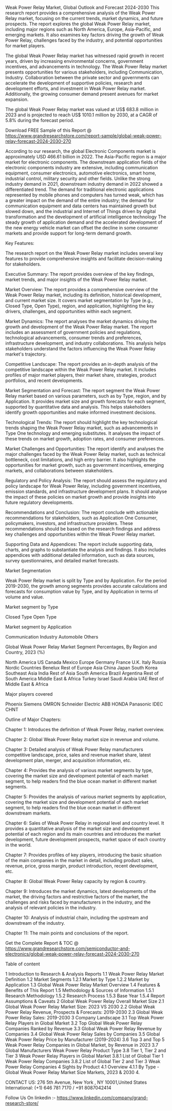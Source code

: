 Weak Power Relay Market, Global Outlook and Forecast 2024-2030
This research report provides a comprehensive analysis of the Weak Power Relay market, focusing on the current trends, market dynamics, and future prospects. The report explores the global Weak Power Relay market, including major regions such as North America, Europe, Asia-Pacific, and emerging markets. It also examines key factors driving the growth of Weak Power Relay, challenges faced by the industry, and potential opportunities for market players.

The global Weak Power Relay market has witnessed rapid growth in recent years, driven by increasing environmental concerns, government incentives, and advancements in technology. The Weak Power Relay market presents opportunities for various stakeholders, including Communication, Industry. Collaboration between the private sector and governments can accelerate the development of supportive policies, research and development efforts, and investment in Weak Power Relay market. Additionally, the growing consumer demand present avenues for market expansion.

The global Weak Power Relay market was valued at US$ 683.8 million in 2023 and is projected to reach US$ 1010.1 million by 2030, at a CAGR of 5.8% during the forecast period.

Download FREE Sample of this Report @ https://www.grandresearchstore.com/report-sample/global-weak-power-relay-forecast-2024-2030-270


According to our research, the global Electronic Components market is approximately USD 466.61 billion in 2022. The Asia-Pacific region is a major market for electronic components. The downstream application fields of the electronic components industry are extensive, including communication equipment, consumer electronics, automotive electronics, smart home, industrial control, military security and other fields. Unlike the strong industry demand in 2021, downstream industry demand in 2022 showed a differentiated trend. The demand for traditional electronic applications represented by mobile phones and computers has turned weak, which has a greater impact on the demand of the entire industry; the demand for communication equipment and data centers has maintained growth but slowed down, and the industrial and Internet of Things driven by digital transformation and the development of artificial intelligence technology The steady growth of application demand and the accelerated development of the new energy vehicle market can offset the decline in some consumer markets and provide support for long-term demand growth.

Key Features:

The research report on the Weak Power Relay market includes several key features to provide comprehensive insights and facilitate decision-making for stakeholders.

Executive Summary: The report provides overview of the key findings, market trends, and major insights of the Weak Power Relay market.

Market Overview: The report provides a comprehensive overview of the Weak Power Relay market, including its definition, historical development, and current market size. It covers market segmentation by Type (e.g., Closed Type, Open Type), region, and application, highlighting the key drivers, challenges, and opportunities within each segment.

Market Dynamics: The report analyses the market dynamics driving the growth and development of the Weak Power Relay market. The report includes an assessment of government policies and regulations, technological advancements, consumer trends and preferences, infrastructure development, and industry collaborations. This analysis helps stakeholders understand the factors influencing the Weak Power Relay market's trajectory.

Competitive Landscape: The report provides an in-depth analysis of the competitive landscape within the Weak Power Relay market. It includes profiles of major market players, their market share, strategies, product portfolios, and recent developments.

Market Segmentation and Forecast: The report segment the Weak Power Relay market based on various parameters, such as by Type, region, and by Application. It provides market size and growth forecasts for each segment, supported by quantitative data and analysis. This helps stakeholders identify growth opportunities and make informed investment decisions.

Technological Trends: The report should highlight the key technological trends shaping the Weak Power Relay market, such as advancements in Type One technology and emerging substitutes. It analyses the impact of these trends on market growth, adoption rates, and consumer preferences.

Market Challenges and Opportunities: The report identify and analyses the major challenges faced by the Weak Power Relay market, such as technical bottleneck, cost limitations, and high entry barrier. It also highlights the opportunities for market growth, such as government incentives, emerging markets, and collaborations between stakeholders.

Regulatory and Policy Analysis: The report should assess the regulatory and policy landscape for Weak Power Relay, including government incentives, emission standards, and infrastructure development plans. It should analyse the impact of these policies on market growth and provide insights into future regulatory developments.

Recommendations and Conclusion: The report conclude with actionable recommendations for stakeholders, such as Application One Consumer, policymakers, investors, and infrastructure providers. These recommendations should be based on the research findings and address key challenges and opportunities within the Weak Power Relay market.

Supporting Data and Appendices: The report include supporting data, charts, and graphs to substantiate the analysis and findings. It also includes appendices with additional detailed information, such as data sources, survey questionnaires, and detailed market forecasts.

Market Segmentation

Weak Power Relay market is split by Type and by Application. For the period 2019-2030, the growth among segments provides accurate calculations and forecasts for consumption value by Type, and by Application in terms of volume and value.

Market segment by Type



Closed Type
Open Type


Market segment by Application



Communication
Industry
Automobile
Others


Global Weak Power Relay Market Segment Percentages, By Region and Country, 2023 (%)



North America
US
Canada
Mexico
Europe
Germany
France
U.K.
Italy
Russia
Nordic Countries
Benelux
Rest of Europe
Asia
China
Japan
South Korea
Southeast Asia
India
Rest of Asia
South America
Brazil
Argentina
Rest of South America
Middle East & Africa
Turkey
Israel
Saudi Arabia
UAE
Rest of Middle East & Africa


Major players covered



Phoenix
Siemens
OMRON
Schneider Electric
ABB
HONDA
Panasonic
IDEC
CHNT


Outline of Major Chapters:

Chapter 1: Introduces the definition of Weak Power Relay, market overview.

Chapter 2: Global Weak Power Relay market size in revenue and volume.

Chapter 3: Detailed analysis of Weak Power Relay manufacturers competitive landscape, price, sales and revenue market share, latest development plan, merger, and acquisition information, etc.

Chapter 4: Provides the analysis of various market segments by type, covering the market size and development potential of each market segment, to help readers find the blue ocean market in different market segments.

Chapter 5: Provides the analysis of various market segments by application, covering the market size and development potential of each market segment, to help readers find the blue ocean market in different downstream markets.

Chapter 6: Sales of Weak Power Relay in regional level and country level. It provides a quantitative analysis of the market size and development potential of each region and its main countries and introduces the market development, future development prospects, market space of each country in the world.

Chapter 7: Provides profiles of key players, introducing the basic situation of the main companies in the market in detail, including product sales, revenue, price, gross margin, product introduction, recent development, etc.

Chapter 8: Global Weak Power Relay capacity by region & country.

Chapter 9: Introduces the market dynamics, latest developments of the market, the driving factors and restrictive factors of the market, the challenges and risks faced by manufacturers in the industry, and the analysis of relevant policies in the industry.

Chapter 10: Analysis of industrial chain, including the upstream and downstream of the industry.

Chapter 11: The main points and conclusions of the report.

Get the Complete Report & TOC @ https://www.grandresearchstore.com/semiconductor-and-electronics/global-weak-power-relay-forecast-2024-2030-270

Table of content

1 Introduction to Research & Analysis Reports
1.1 Weak Power Relay Market Definition
1.2 Market Segments
1.2.1 Market by Type
1.2.2 Market by Application
1.3 Global Weak Power Relay Market Overview
1.4 Features & Benefits of This Report
1.5 Methodology & Sources of Information
1.5.1 Research Methodology
1.5.2 Research Process
1.5.3 Base Year
1.5.4 Report Assumptions & Caveats
2 Global Weak Power Relay Overall Market Size
2.1 Global Weak Power Relay Market Size: 2023 VS 2030
2.2 Global Weak Power Relay Revenue, Prospects & Forecasts: 2019-2030
2.3 Global Weak Power Relay Sales: 2019-2030
3 Company Landscape
3.1 Top Weak Power Relay Players in Global Market
3.2 Top Global Weak Power Relay Companies Ranked by Revenue
3.3 Global Weak Power Relay Revenue by Companies
3.4 Global Weak Power Relay Sales by Companies
3.5 Global Weak Power Relay Price by Manufacturer (2019-2024)
3.6 Top 3 and Top 5 Weak Power Relay Companies in Global Market, by Revenue in 2023
3.7 Global Manufacturers Weak Power Relay Product Type
3.8 Tier 1, Tier 2 and Tier 3 Weak Power Relay Players in Global Market
3.8.1 List of Global Tier 1 Weak Power Relay Companies
3.8.2 List of Global Tier 2 and Tier 3 Weak Power Relay Companies
4 Sights by Product
4.1 Overview
4.1.1 By Type - Global Weak Power Relay Market Size Markets, 2023 & 2030
4.

CONTACT US:
276 5th Avenue, New York , NY 10001,United States
International: (+1) 646 781 7170 / +91 8087042414

Follow Us On linkedin :- https://www.linkedin.com/company/grand-research-store/

